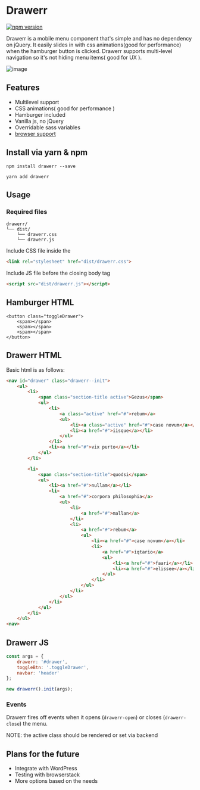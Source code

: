 # Drawerr
[![npm version](https://badge.fury.io/js/drawerr.svg)](https://badge.fury.io/js/drawerr)

Drawerr is a mobile menu component that's simple and has no dependency on jQuery.
It easily slides in with css animations(good for performance) when the hamburger button is clicked.
Drawerr supports multi-level navigation so it's not hiding menu items( good for UX ).

![image](https://user-images.githubusercontent.com/6705443/27301841-fe196dda-5534-11e7-8648-95017925248e.png)

## Features
- Multilevel support
- CSS animations( good for performance )
- Hamburger included
- Vanilla js, no jQuery
- Overridable sass variables
- [browser support](http://browserl.ist/defaults)

## Install via yarn & npm
`npm install drawerr --save`

`yarn add drawerr`

## Usage

### Required files

```
drawerr/
└── dist/
    └── drawerr.css
    └── drawerr.js
```

Include CSS file inside the <head>
```html
<link rel="stylesheet" href="dist/drawerr.css">
```

Include JS file before the closing body tag
```html
<script src="dist/drawerr.js"></script>
```

## Hamburger HTML
```
<button class="toggleDrawer">
    <span></span>
    <span></span>
    <span></span>
</button>
```

## Drawerr HTML
Basic html is as follows:
``` html
<nav id="drawer" class="drawerr--init">
    <ul>
        <li>
            <span class="section-title active">Gezus</span>
            <ul>
                <li>
                    <a class="active" href="#">rebum</a>
                    <ul>
                        <li><a class="active" href="#">case novum</a></li>
                        <li><a href="#">iisque</a></li>
                    </ul>
                </li>
                <li><a href="#">vix purto</a></li>
            </ul>
        </li>

        <li>
            <span class="section-title">quodsi</span>
            <ul>
                <li><a href="#">nullam</a></li>
                <li>
                    <a href="#">corpora philosophia</a>
                    <ul>
                        <li>
                            <a href="#">mallan</a>
                        </li>
                        <li>
                            <a href="#">rebum</a>
                            <ul>
                                <li><a href="#">case novum</a></li>
                                <li>
                                    <a href="#">iqtario</a>
                                    <ul>
                                        <li><a href="#">faari</a></li>
                                        <li><a href="#">elissee</a></li>
                                    </ul>
                                </li>
                            </ul>
                        </li>
                    </ul>
                </li>
            </ul>
        </li>
    </ul>
<nav>
```

## Drawerr JS
```js
const args = {
    drawerr: '#drawer',
    toggleBtn: '.toggleDrawer',
    navbar: 'header'
};

new drawerr().init(args);

```

### Events

Drawerr fires off events when it opens (`drawerr-open`) or closes (`drawerr-close`) the menu.

NOTE: the active class should be rendered or set via backend

## Plans for the future
- Integrate with WordPress
- Testing with browserstack
- More options based on the needs
